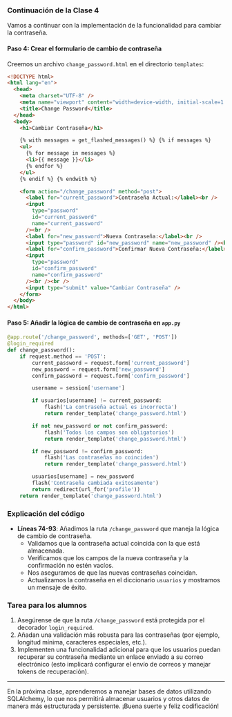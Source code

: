 ### Continuación de la Clase 4

Vamos a continuar con la implementación de la funcionalidad para cambiar la contraseña.

#### Paso 4: Crear el formulario de cambio de contraseña

Creemos un archivo `change_password.html` en el directorio `templates`:

```html
<!DOCTYPE html>
<html lang="en">
  <head>
    <meta charset="UTF-8" />
    <meta name="viewport" content="width=device-width, initial-scale=1.0" />
    <title>Change Password</title>
  </head>
  <body>
    <h1>Cambiar Contraseña</h1>

    {% with messages = get_flashed_messages() %} {% if messages %}
    <ul>
      {% for message in messages %}
      <li>{{ message }}</li>
      {% endfor %}
    </ul>
    {% endif %} {% endwith %}

    <form action="/change_password" method="post">
      <label for="current_password">Contraseña Actual:</label><br />
      <input
        type="password"
        id="current_password"
        name="current_password"
      /><br />
      <label for="new_password">Nueva Contraseña:</label><br />
      <input type="password" id="new_password" name="new_password" /><br />
      <label for="confirm_password">Confirmar Nueva Contraseña:</label><br />
      <input
        type="password"
        id="confirm_password"
        name="confirm_password"
      /><br /><br />
      <input type="submit" value="Cambiar Contraseña" />
    </form>
  </body>
</html>
```

#### Paso 5: Añadir la lógica de cambio de contraseña en `app.py`

```python
@app.route('/change_password', methods=['GET', 'POST'])
@login_required
def change_password():
    if request.method == 'POST':
        current_password = request.form['current_password']
        new_password = request.form['new_password']
        confirm_password = request.form['confirm_password']

        username = session['username']

        if usuarios[username] != current_password:
            flash('La contraseña actual es incorrecta')
            return render_template('change_password.html')

        if not new_password or not confirm_password:
            flash('Todos los campos son obligatorios')
            return render_template('change_password.html')

        if new_password != confirm_password:
            flash('Las contraseñas no coinciden')
            return render_template('change_password.html')

        usuarios[username] = new_password
        flash('Contraseña cambiada exitosamente')
        return redirect(url_for('profile'))
    return render_template('change_password.html')
```

### Explicación del código

- **Líneas 74-93**: Añadimos la ruta `/change_password` que maneja la lógica de cambio de contraseña.
  - Validamos que la contraseña actual coincida con la que está almacenada.
  - Verificamos que los campos de la nueva contraseña y la confirmación no estén vacíos.
  - Nos aseguramos de que las nuevas contraseñas coincidan.
  - Actualizamos la contraseña en el diccionario `usuarios` y mostramos un mensaje de éxito.

### Tarea para los alumnos

1. Asegúrense de que la ruta `/change_password` está protegida por el decorador `login_required`.
2. Añadan una validación más robusta para las contraseñas (por ejemplo, longitud mínima, caracteres especiales, etc.).
3. Implementen una funcionalidad adicional para que los usuarios puedan recuperar su contraseña mediante un enlace enviado a su correo electrónico (esto implicará configurar el envío de correos y manejar tokens de recuperación).

---

En la próxima clase, aprenderemos a manejar bases de datos utilizando SQLAlchemy, lo que nos permitirá almacenar usuarios y otros datos de manera más estructurada y persistente. ¡Buena suerte y feliz codificación!
